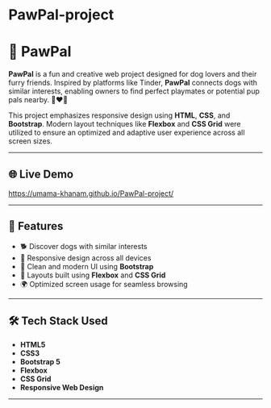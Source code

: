 # PawPal-project
# 🐾 PawPal

**PawPal** is a fun and creative web project designed for dog lovers and their furry friends. Inspired by platforms like Tinder, **PawPal** connects dogs with similar interests, enabling owners to find perfect playmates or potential pup pals nearby. 🐶❤️🐶

This project emphasizes responsive design using **HTML**, **CSS**, and **Bootstrap**. Modern layout techniques like **Flexbox** and **CSS Grid** were utilized to ensure an optimized and adaptive user experience across all screen sizes.

---

## 🌐 Live Demo

https://umama-khanam.github.io/PawPal-project/ 

---

## 🚀 Features

- 🐕 Discover dogs with similar interests  
- 📱 Responsive design across all devices  
- 💅 Clean and modern UI using **Bootstrap**  
- 📏 Layouts built using **Flexbox** and **CSS Grid**  
- 🌍 Optimized screen usage for seamless browsing  

---

## 🛠️ Tech Stack Used

- **HTML5**
- **CSS3**
- **Bootstrap 5**
- **Flexbox**
- **CSS Grid**
- **Responsive Web Design**

---


